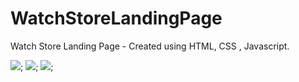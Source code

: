 # WatchStoreLandingPage
Watch Store Landing Page - Created using HTML, CSS , Javascript.


<img src = https://github.com/JustinAdkins25/WatchStoreLandingPage/assets/104293741/f09d6d61-86be-4937-a466-7a38a68abcf0 />;
<img src = https://github.com/JustinAdkins25/WatchStoreLandingPage/assets/104293741/1a0b830f-3d78-46b7-a756-4836c15b0157 />;
<img src = https://github.com/JustinAdkins25/WatchStoreLandingPage/assets/104293741/2f4204d9-c3a1-417c-b19b-0672132331c2 />;
